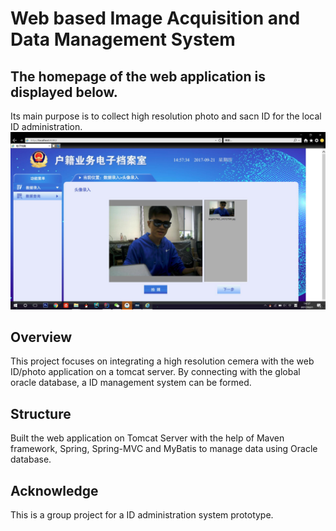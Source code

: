 # Web based Image Acquisition and Data Management System

## The homepage of the web application is displayed below. 
Its main purpose is to collect high resolution photo and sacn ID for the local ID administration.
![Example](src/example.jpg)


## Overview

This project focuses on integrating a high resolution cemera with the web ID/photo application on a tomcat server. By connecting with the global oracle database, a ID management system can be formed. 



## Structure

Built the web application on Tomcat Server with the help of Maven framework, Spring, Spring-MVC and MyBatis to manage data using Oracle database.


## Acknowledge
This is a group project for a ID administration system prototype.

